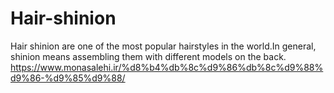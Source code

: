 # Hair-shinion
Hair shinion are one of the most popular hairstyles in the world.In general, shinion means assembling them with different models on the back.
https://www.monasalehi.ir/%d8%b4%db%8c%d9%86%db%8c%d9%88%d9%86-%d9%85%d9%88/
